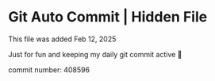 # Git Auto Commit | Hidden File

This file was added Feb 12, 2025

Just for fun and keeping my daily git commit active 🤪

commit number: 408596
